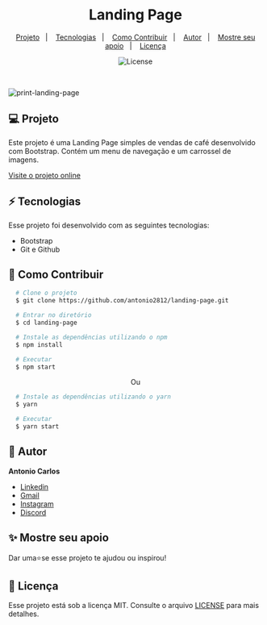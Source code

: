 <h1 align="center"> Landing Page </h1>

<p align="center">
  <a href="#--projeto">Projeto</a>&nbsp;&nbsp;&nbsp;|&nbsp;&nbsp;&nbsp;
  <a href="#--tecnologias">Tecnologias</a>&nbsp;&nbsp;&nbsp;|&nbsp;&nbsp;&nbsp;
  <a href="#--como-contribuir">Como Contribuir</a>&nbsp;&nbsp;&nbsp;|&nbsp;&nbsp;&nbsp;
  <a href="#--autor">Autor</a>&nbsp;&nbsp;&nbsp;|&nbsp;&nbsp;&nbsp;
  <a href="#--mostre-seu-apoio">Mostre seu apoio</a>&nbsp;&nbsp;&nbsp;|&nbsp;&nbsp;&nbsp;
  <a href="#memo--licença">Licença</a>
</p>

<p align="center">
  <img alt="License" src="https://img.shields.io/static/v1?label=license&message=MIT&color=49AA26&labelColor=000000">
</p>

<br>

![print-landing-page](https://github.com/antonio2812/landing-page/assets/104834145/ffb4f60b-20c7-41a4-bb91-420903b9e832)

## 💻  Projeto

Este projeto é uma Landing Page simples de vendas de café desenvolvido com Bootstrap. Contém um menu de navegação e um carrossel de imagens.

[Visite o projeto online](https://antonio2812.github.io/landing-page)

## ⚡  Tecnologias

Esse projeto foi desenvolvido com as seguintes tecnologias:

- Bootstrap
- Git e Github

## 🤝  Como Contribuir

```bash
  # Clone o projeto
  $ git clone https://github.com/antonio2812/landing-page.git
````

```bash
  # Entrar no diretório
  $ cd landing-page
```

```bash
  # Instale as dependências utilizando o npm
  $ npm install
```

```bash
  # Executar
  $ npm start
```

<p align="center">Ou</p>

```bash
  # Instale as dependências utilizando o yarn
  $ yarn
```

```bash
  # Executar
  $ yarn start
```

## 👤  Autor

**Antonio  Carlos**

* [Linkedin](https://www.linkedin.com/in/antonio-carlos-de-souza-junior-03783221b/)
* [Gmail](mailto:acarlosdesouzajunior@gmail.com)
* [Instagram](https://www.instagram.com/carlosdesouzajunior.antonio/)
* [Discord](https://discord.com/channels/@me)

## ✨  Mostre seu apoio

Dar uma⭐️se esse projeto te ajudou ou inspirou!

## :memo:  Licença

Esse projeto está sob a licença MIT. Consulte o arquivo <a href="https://github.com/antonio2812/landing-page/blob/main/LICENSE">LICENSE</a> para mais detalhes.
